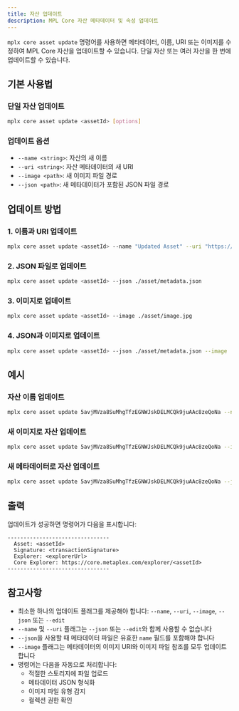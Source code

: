 ```yaml
---
title: 자산 업데이트
description: MPL Core 자산 메타데이터 및 속성 업데이트
---
```


`mplx core asset update` 명령어를 사용하면 메타데이터, 이름, URI 또는 이미지를 수정하여 MPL Core 자산을 업데이트할 수 있습니다. 단일 자산 또는 여러 자산을 한 번에 업데이트할 수 있습니다.

## 기본 사용법

### 단일 자산 업데이트
```bash
mplx core asset update <assetId> [options]
```

### 업데이트 옵션
- `--name <string>`: 자산의 새 이름
- `--uri <string>`: 자산 메타데이터의 새 URI
- `--image <path>`: 새 이미지 파일 경로
- `--json <path>`: 새 메타데이터가 포함된 JSON 파일 경로

## 업데이트 방법

### 1. 이름과 URI 업데이트
```bash
mplx core asset update <assetId> --name "Updated Asset" --uri "https://example.com/metadata.json"
```

### 2. JSON 파일로 업데이트
```bash
mplx core asset update <assetId> --json ./asset/metadata.json
```

### 3. 이미지로 업데이트
```bash
mplx core asset update <assetId> --image ./asset/image.jpg
```

### 4. JSON과 이미지로 업데이트
```bash
mplx core asset update <assetId> --json ./asset/metadata.json --image ./asset/image.jpg
```

## 예시

### 자산 이름 업데이트
```bash
mplx core asset update 5avjMVza8SuMhgTfzEGNWJskDELMCQk9juAAc8zeQoNa --name "New Asset Name"
```

### 새 이미지로 자산 업데이트
```bash
mplx core asset update 5avjMVza8SuMhgTfzEGNWJskDELMCQk9juAAc8zeQoNa --image ./images/new-image.png
```

### 새 메타데이터로 자산 업데이트
```bash
mplx core asset update 5avjMVza8SuMhgTfzEGNWJskDELMCQk9juAAc8zeQoNa --json ./metadata/new-metadata.json
```

## 출력

업데이트가 성공하면 명령어가 다음을 표시합니다:
```
--------------------------------
  Asset: <assetId>
  Signature: <transactionSignature>
  Explorer: <explorerUrl>
  Core Explorer: https://core.metaplex.com/explorer/<assetId>
--------------------------------
```

## 참고사항

- 최소한 하나의 업데이트 플래그를 제공해야 합니다: `--name`, `--uri`, `--image`, `--json` 또는 `--edit`
- `--name` 및 `--uri` 플래그는 `--json` 또는 `--edit`와 함께 사용할 수 없습니다
- `--json`을 사용할 때 메타데이터 파일은 유효한 `name` 필드를 포함해야 합니다
- `--image` 플래그는 메타데이터의 이미지 URI와 이미지 파일 참조를 모두 업데이트합니다
- 명령어는 다음을 자동으로 처리합니다:
  - 적절한 스토리지에 파일 업로드
  - 메타데이터 JSON 형식화
  - 이미지 파일 유형 감지
  - 컬렉션 권한 확인